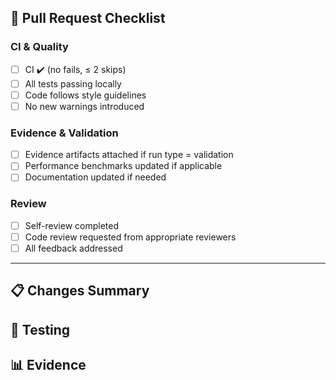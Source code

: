 ## 🚀 Pull Request Checklist

### CI & Quality
- [ ] CI ✔️ (no fails, ≤ 2 skips)
- [ ] All tests passing locally
- [ ] Code follows style guidelines
- [ ] No new warnings introduced

### Evidence & Validation
- [ ] Evidence artifacts attached if run type = validation
- [ ] Performance benchmarks updated if applicable
- [ ] Documentation updated if needed

### Review
- [ ] Self-review completed
- [ ] Code review requested from appropriate reviewers
- [ ] All feedback addressed

---

## 📋 Changes Summary

<!-- Describe the changes made in this PR -->

## 🧪 Testing

<!-- Describe how you tested these changes -->

## 📊 Evidence

<!-- If this PR includes validation runs, attach evidence artifacts here --> 